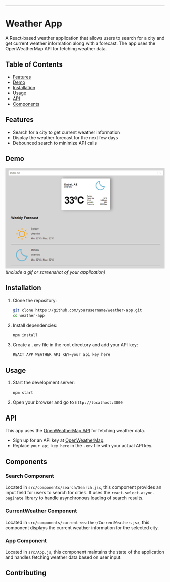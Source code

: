 ---

# Weather App

A React-based weather application that allows users to search for a city and get current weather information along with a forecast. The app uses the OpenWeatherMap API for fetching weather data.

## Table of Contents

- [Features](#features)
- [Demo](#demo)
- [Installation](#installation)
- [Usage](#usage)
- [API](#api)
- [Components](#components)

## Features

- Search for a city to get current weather information
- Display the weather forecast for the next few days
- Debounced search to minimize API calls

## Demo

![Demo](./img/demo.png) _(Include a gif or screenshot of your application)_

## Installation

1. Clone the repository:

   ```bash
   git clone https://github.com/yourusername/weather-app.git
   cd weather-app
   ```

2. Install dependencies:

   ```bash
   npm install
   ```

3. Create a `.env` file in the root directory and add your API key:
   ```
   REACT_APP_WEATHER_API_KEY=your_api_key_here
   ```

## Usage

1. Start the development server:

   ```bash
   npm start
   ```

2. Open your browser and go to `http://localhost:3000`

## API

This app uses the [OpenWeatherMap API](https://openweathermap.org/api) for fetching weather data.

- Sign up for an API key at [OpenWeatherMap](https://home.openweathermap.org/users/sign_up).
- Replace `your_api_key_here` in the `.env` file with your actual API key.

## Components

### Search Component

Located in `src/components/search/Search.jsx`, this component provides an input field for users to search for cities. It uses the `react-select-async-paginate` library to handle asynchronous loading of search results.

### CurrentWeather Component

Located in `src/components/current-weather/CurrentWeather.jsx`, this component displays the current weather information for the selected city.

### App Component

Located in `src/App.js`, this component maintains the state of the application and handles fetching weather data based on user input.

## Contributing
